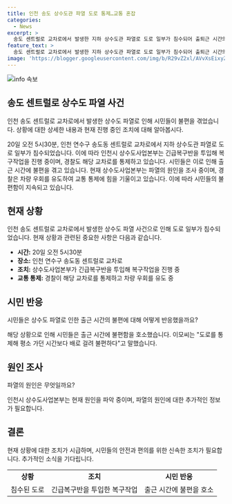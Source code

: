 ```yaml
---
title: 인천 송도 상수도관 파열 도로 통제…교통 혼잡
categories:
  - News
excerpt: >
  송도 센트럴로 교차로에서 발생한 지하 상수도관 파열로 도로 일부가 침수되어 출퇴근 시간의 시민들이 불편을 겪었습니다. 이에 인천시 상수도사업본부가 긴급복구반을 투입하여 복구 작업을 진행 중이며, 현재 원인을 파악 중에 있다고 밝혔습니다. 경찰도 교차로를 통제하고 차량 우회를 유도하고 있습니다. 시민들은 출근 시간까지의 불편함을 호소하고 있습니다.
feature_text: >
  송도 센트럴로 교차로에서 발생한 지하 상수도관 파열로 도로 일부가 침수되어 출퇴근 시간의 시민들이 불편을 겪었습니다. 이에 인천시 상수도사업본부가 긴급복구반을 투입하여 복구 작업을 진행 중이며, 현재 원인을 파악 중에 있다고 밝혔습니다. 경찰도 교차로를 통제하고 차량 우회를 유도하고 있습니다. 시민들은 출근 시간까지의 불편함을 호소하고 있습니다.
image: 'https://blogger.googleusercontent.com/img/b/R29vZ2xl/AVvXsEixyZcFfHzMRdzZMjFBmAUKJYCLCGyLL1o632UiGVXcaFdKo_bkvkuCioo0uUKlGfBVcT3P84aROyZIXSBEx3Aw5nCQ3pTgDom1WDC4m8eifvWiAmWEEVb4x6G_l8C0QH225ldMjyaFvpxGEBGNO37VmDTDMHGhJPq73UglMfDca1-0aw/s1600/blogspot.png'
---
```


<p><img src="https://blogger.googleusercontent.com/img/b/R29vZ2xl/AVvXsEixyZcFfHzMRdzZMjFBmAUKJYCLCGyLL1o632UiGVXcaFdKo_bkvkuCioo0uUKlGfBVcT3P84aROyZIXSBEx3Aw5nCQ3pTgDom1WDC4m8eifvWiAmWEEVb4x6G_l8C0QH225ldMjyaFvpxGEBGNO37VmDTDMHGhJPq73UglMfDca1-0aw/s1600/blogspot.png" alt="info 속보" /></p>

<h2 data-ke-size="size26">송도 센트럴로 상수도 파열 사건</h2>

<p>인천 송도 센트럴로 교차로에서 발생한 상수도 파열로 인해 시민들이 불편을 겪었습니다. 상황에 대한 상세한 내용과 현재 진행 중인 조치에 대해 알아봅시다.</p>

<p data-ke-size="size16">20일 오전 5시30분, 인천 연수구 송도동 센트럴로 교차로에서 지하 상수도관 파열로 도로 일부가 침수되었습니다. 이에 따라 인천시 상수도사업본부는 긴급복구반을 투입해 복구작업을 진행 중이며, 경찰도 해당 교차로를 통제하고 있습니다. 시민들은 이로 인해 출근 시간에 불편을 겪고 있습니다. 현재 상수도사업본부는 파열의 원인을 조사 중이며, 경찰은 차량 우회를 유도하여 교통 통제에 힘을 기울이고 있습니다. 이에 따라 시민들의 불편함이 지속되고 있습니다.</p>

<h2 data-ke-size="size26">현재 상황</h2>

<p>인천 송도 센트럴로 교차로에서 발생한 상수도 파열 사건으로 인해 도로 일부가 침수되었습니다. 현재 상황과 관련된 중요한 사항은 다음과 같습니다.</p>

<ul>
  <li><b>시간:</b> 20일 오전 5시30분</li>
  <li><b>장소:</b> 인천 연수구 송도동 센트럴로 교차로</li>
  <li><b>조치:</b> 상수도사업본부가 긴급복구반을 투입해 복구작업을 진행 중</li>
  <li><b>교통 통제:</b> 경찰이 해당 교차로를 통제하고 차량 우회를 유도 중</li>
</ul>

<h2 data-ke-size="size26">시민 반응</h2>

<p>시민들은 상수도 파열로 인한 출근 시간의 불편에 대해 어떻게 반응했을까요?</p>

<p data-ke-size="size16">해당 상황으로 인해 시민들은 출근 시간에 불편함을 호소했습니다. 이모씨는 "도로를 통제해 평소 가던 시간보다 배로 걸려 불편하다"고 말했습니다.</p>

<h2 data-ke-size="size26">원인 조사</h2>

<p>파열의 원인은 무엇일까요?</p>

<p data-ke-size="size16">인천시 상수도사업본부는 현재 원인을 파악 중이며, 파열의 원인에 대한 추가적인 정보가 필요합니다.</p>

<h2 data-ke-size="size26">결론</h2>

<p>현재 상황에 대한 조치가 시급하며, 시민들의 안전과 편의를 위한 신속한 조치가 필요합니다. 추가적인 소식을 기다립니다.</p>

<table>
  <tr>
    <td style="text-align: center; height: 17px;"><b>상황</b></td>
    <td style="text-align: center; height: 17px;"><b>조치</b></td>
    <td style="text-align: center; height: 17px;"><b>시민 반응</b></td>
  </tr>
  <tr>
    <td style="text-align: center; height: 17px;">침수된 도로</td>
    <td style="text-align: center; height: 17px;">긴급복구반을 투입한 복구작업</td>
    <td style="text-align: center; height: 17px;">출근 시간에 불편을 호소</td>
  </tr>
</table>

<p data-ke-size="size16">&nbsp;</p>

